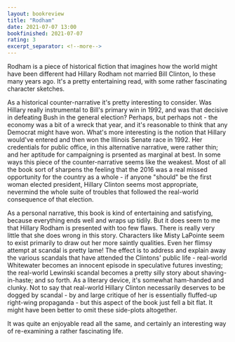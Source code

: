 ```yaml
---
layout: bookreview
title: "Rodham"
date: 2021-07-07 13:00
bookfinished: 2021-07-07
rating: 3
excerpt_separator: <!--more-->
---
```


Rodham is a piece of historical fiction that imagines how the world might have been different had Hillary Rodham not married Bill Clinton, lo these many years ago. It's a pretty entertaining read, with some rather fascinating character sketches.

<!--more-->

As a historical counter-narrative it's pretty interesting to consider. Was Hillary really instrumental to Bill's primary win in 1992, and was that decisive in defeating Bush in the general election? Perhaps, but perhaps not - the economy was a bit of a wreck that year, and it's reasonable to think that any Democrat might have won. What's more interesting is the notion that Hillary would've entered and then won the Illinois Senate race in 1992. Her credentials for public office, in this alternative narrative, were rather thin; and her aptitude for campaigning is prsented as marginal at best. In some ways this piece of the counter-narrative seems like the weakest. Most of all the book sort of sharpens the feeling that the 2016 was a real missed opportunity for the country as a whole - if anyone "should" be the first woman elected president, Hillary Clinton seems most appropriate, nevermind the whole suite of troubles that followed the real-world consequence of that election.



As a personal narrative, this book is kind of entertaining and satisfying, because everything ends well and wraps up tidily. But it does seem to me that Hillary Rodham is presented with too few flaws. There is really very little that she does wrong in this story. Characters like Misty LaPointe seem to exist primarily to draw out her more saintly qualities. Even her flimsy attempt at scandal is pretty lame! The effect is to address and explain away the various scandals that have attended the Clintons' public life - real-world Whitewater becomes an innocent episode in speculative futures investing; the real-world Lewinski scandal becomes a pretty silly story about shaving-in-haste; and so forth. As a literary device, it's somewhat ham-handed and clunky. Not to say that real-world Hillary Clinton necessarily deserves to be dogged by scandal - by and large critique of her is essentially fluffed-up right-wing propaganda - but this aspect of the book just fell a bit flat. It might have been better to omit these side-plots altogether.



It was quite an enjoyable read all the same, and certainly an interesting way of re-examining a rather fascinating life.
